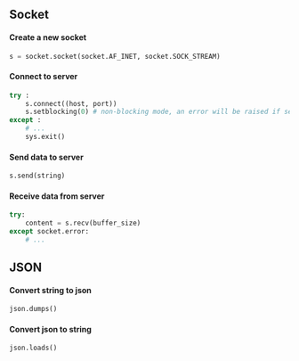 ## Socket

#### Create a new socket

```python
s = socket.socket(socket.AF_INET, socket.SOCK_STREAM)
```

#### Connect to server

```python
try :
    s.connect((host, port))
    s.setblocking(0) # non-blocking mode, an error will be raised if send() or recv() fails to work
except :
    # ...
    sys.exit()
```

#### Send data to server

```python
s.send(string)
```

#### Receive data from server

```python
try:
	content = s.recv(buffer_size)
except socket.error:
	# ...
```

## JSON

#### Convert string to json

```python
json.dumps()
```

#### Convert json to string

```python
json.loads()
```
